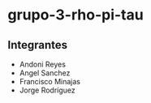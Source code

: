 # grupo-3-rho-pi-tau

## Integrantes
 - Andoni Reyes
 - Angel Sanchez
 - Francisco Minajas
 - Jorge Rodríguez
